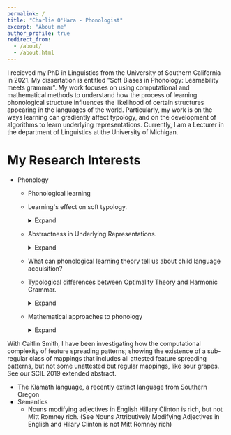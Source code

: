 ```yaml
---
permalink: /
title: "Charlie O'Hara - Phonologist"
excerpt: "About me"
author_profile: true
redirect_from: 
  - /about/
  - /about.html
---
```


I recieved my PhD in Linguistics from the University of Southern California in 2021. My dissertation is entitled "Soft Biases in Phonology: Learnability meets grammar". My work focuses on using computational and mathematical methods to understand how the process of learning phonological structure influences the likelihood of certain structures appearing in the languages of the world. Particularly, my work is on the ways learning can gradiently affect typology, and on the development of algorithms to learn underlying representations. Currently, I am a Lecturer in the department of Linguistics at the University of Michigan. 

My Research Interests
======
 * Phonology
    * Phonological learning
    * Learning's effect on soft typology.  <details> <summary> Expand</summary>
  I use simulations to identify which grammars in a typology would be most consistently learned accurately across generations, and to understand the subtle interactions of learning and grammar. (This is the topic of my dissertation; See my poster at AMP 2017, and my LSA 2018 talk on this. Other chapters of my dissertation explore how lexical frequency of different forms affect learnability (Workshop on Analyzing Typological Structure, AMP 2018), as well as whether substantive biases can be restricted to the channel (Workshop on the Emergence of Universals). </details>
  
    * Abstractness in Underlying Representations.  <details> <summary> Expand</summary>
  Analysts have long proposed underlying representations that are not immediately apparent from the surface forms of a morpheme (in order to handle seemingly exceptional processes, etc.) What I find, is that several of the analytical influences that have been used to motivate use of abstract URs (i.e. avoiding accidental gaps) are emergent results in a MaxEnt learner.  (See [How Abstract is More Abstract, Phonology 34.2 2017](https://dornsife.usc.edu/ohara/research/#abstract)) </details>
    * What can phonological learning theory tell us about child language acquisition?
   * Typological differences between Optimality Theory and Harmonic Grammar.  <details> <summary> Expand</summary>
 Within the last decade or so, many phonologists have begun recognizing some of the merits of using weighted constraints rather than ranked constraints. With this conversion, many of the constraints used in OT can have surprising interactions that can be troublesome or beneficial. (See [Sonority Based Stress in Harmonic Grammar] and Harmony in Harmonic Grammar by Reevaluating Faithfulness) </details>
   * Mathematical approaches to phonology  <details> <summary> Expand</summary>
  
With Caitlin Smith, I have been investigating how the computational complexity of feature spreading patterns; showing the existence of a sub-regular class of mappings that includes all attested feature spreading patterns, but not some unattested but regular mappings, like sour grapes. See our SCIL 2019 extended abstract.</details>
* The Klamath language, a recently extinct language from Southern Oregon 
* Semantics
  * Nouns modifying adjectives in English Hillary Clinton is rich, but not Mitt Romney rich. (See Nouns Attributively Modifying Adjectives in English and  Hilary Clinton is not Mitt Romney rich)
